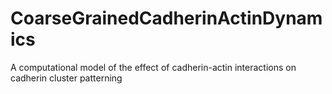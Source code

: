 # CoarseGrainedCadherinActinDynamics
A computational model of the effect of cadherin-actin interactions on cadherin cluster patterning
